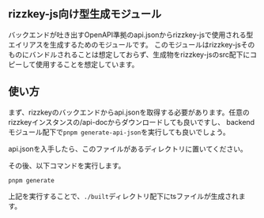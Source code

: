 ## rizzkey-js向け型生成モジュール

バックエンドが吐き出すOpenAPI準拠のapi.jsonからrizzkey-jsで使用される型エイリアスを生成するためのモジュールです。
このモジュールはrizzkey-jsそのものにバンドルされることは想定しておらず、生成物をrizzkey-jsのsrc配下にコピーして使用することを想定しています。

## 使い方

まず、rizzkeyのバックエンドからapi.jsonを取得する必要があります。任意のrizzkeyインスタンスの/api-docからダウンロードしても良いですし、
backendモジュール配下で`pnpm generate-api-json`を実行しても良いでしょう。

api.jsonを入手したら、このファイルがあるディレクトリに置いてください。

その後、以下コマンドを実行します。

```shell
pnpm generate
```

上記を実行することで、`./built`ディレクトリ配下にtsファイルが生成されます。
